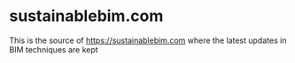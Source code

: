 # sustainablebim.com

This is the source of https://sustainablebim.com where the latest updates in BIM techniques are kept
